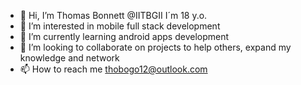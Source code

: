 - 👋 Hi, I’m Thomas Bonnett @IITBGII I´m 18 y.o.
- 👀 I’m interested in mobile full stack development
- 🌱 I’m currently learning android apps development
- 💞️ I’m looking to collaborate on projects to help others, expand my knowledge and network
- 📫 How to reach me thobogo12@outlook.com

<!---
IITBGII/IITBGII is a ✨ special ✨ repository because its `README.md` (this file) appears on your GitHub profile.
You can click the Preview link to take a look at your changes.
--->
